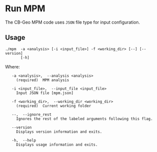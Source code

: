 # Run MPM

The CB-Geo MPM code uses `JSON` file type for input configuration.

## Usage
```shell
./mpm  -a <analysis> [-i <input_file>] -f <working_dir> [--] [--version]
       [-h]
```

Where:
```shell
   -a <analysis>,  --analysis <analysis>
     (required)  MPM analysis

   -i <input_file>,  --input_file <input_file>
     Input JSON file [mpm.json]

   -f <working_dir>,  --working_dir <working_dir>
     (required)  Current working folder

   --,  --ignore_rest
     Ignores the rest of the labeled arguments following this flag.

   --version
     Displays version information and exits.

   -h,  --help
     Displays usage information and exits.
```

